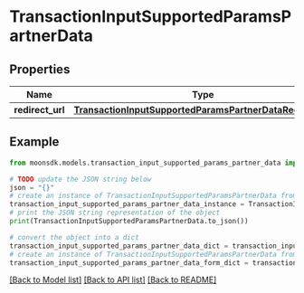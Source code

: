 # TransactionInputSupportedParamsPartnerData


## Properties

Name | Type | Description | Notes
------------ | ------------- | ------------- | -------------
**redirect_url** | [**TransactionInputSupportedParamsPartnerDataRedirectUrl**](TransactionInputSupportedParamsPartnerDataRedirectUrl.md) |  | 

## Example

```python
from moonsdk.models.transaction_input_supported_params_partner_data import TransactionInputSupportedParamsPartnerData

# TODO update the JSON string below
json = "{}"
# create an instance of TransactionInputSupportedParamsPartnerData from a JSON string
transaction_input_supported_params_partner_data_instance = TransactionInputSupportedParamsPartnerData.from_json(json)
# print the JSON string representation of the object
print(TransactionInputSupportedParamsPartnerData.to_json())

# convert the object into a dict
transaction_input_supported_params_partner_data_dict = transaction_input_supported_params_partner_data_instance.to_dict()
# create an instance of TransactionInputSupportedParamsPartnerData from a dict
transaction_input_supported_params_partner_data_form_dict = transaction_input_supported_params_partner_data.from_dict(transaction_input_supported_params_partner_data_dict)
```
[[Back to Model list]](../README.md#documentation-for-models) [[Back to API list]](../README.md#documentation-for-api-endpoints) [[Back to README]](../README.md)


